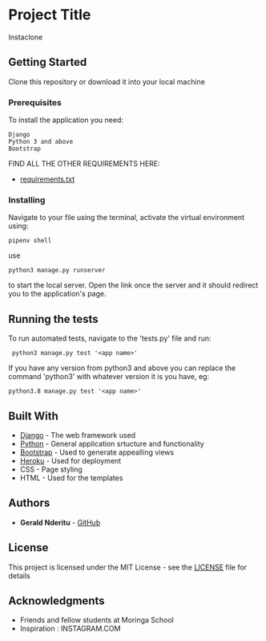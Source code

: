 # Project Title

Instaclone

## Getting Started

Clone this repository or download it into your local machine

### Prerequisites

To install the application you need:

```
Django
Python 3 and above
Bootstrap
```
FIND ALL THE OTHER REQUIREMENTS HERE: 
* [requirements.txt](requirements.txt)

### Installing
Navigate to your file using the terminal, activate the virtual environment using:
```
pipenv shell
```
use 
```
python3 manage.py runserver
```
to start the local server. Open the link once the server and it should redirect you to the application's page.



## Running the tests

To run automated tests, navigate to the 'tests.py' file and run:
```
 python3 manage.py test '<app name>'
```
 If you have any version from python3 and above you can replace the command 'python3' with whatever version it is you have, eg:

```
python3.8 manage.py test '<app name>'
```

## Built With

* [Django](https://www.djangoproject.com/start/) - The web framework used
* [Python](https://www.python.org) - General application srtucture and functionality
* [Bootstrap](https://getbootstrap.com) - Used to generate appealling views
* [Heroku](https://www.heroku.com) - Used for deployment
*  CSS - Page styling
*  HTML - Used for the templates

 

## Authors

* **Gerald Nderitu** -  [GitHub](https://github.com/NderituMwanu)

## License

This project is licensed under the MIT License - see the [LICENSE](LICENSE) file for details

## Acknowledgments

* Friends and fellow students at Moringa School
* Inspiration : INSTAGRAM.COM

